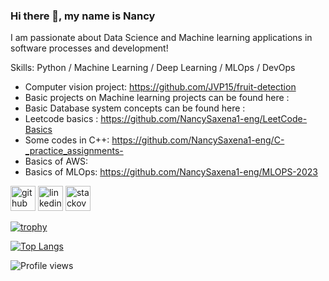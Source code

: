 ### Hi there 👋, my name is Nancy

I am passionate about Data Science and Machine learning applications in software processes and development! 


Skills: Python / Machine Learning / Deep Learning / MLOps / DevOps

- Computer vision project: https://github.com/JVP15/fruit-detection
- Basic projects on Machine learning projects can be found here :
- Basic Database system concepts can be found here : 
- Leetcode basics : https://github.com/NancySaxena1-eng/LeetCode-Basics
- Some codes in C++: https://github.com/NancySaxena1-eng/C-_practice_assignments-
- Basics of AWS: 
- Basics of MLOps: https://github.com/NancySaxena1-eng/MLOPS-2023



[<img src='https://cdn.jsdelivr.net/npm/simple-icons@3.0.1/icons/github.svg' alt='github' height='40'>](https://github.com/NancySaxena1-eng)  [<img src='https://cdn.jsdelivr.net/npm/simple-icons@3.0.1/icons/linkedin.svg' alt='linkedin' height='40'>](https://www.linkedin.com/in/nancy-saxena//)  [<img src='https://cdn.jsdelivr.net/npm/simple-icons@3.0.1/icons/stackoverflow.svg' alt='stackoverflow' height='40'>](https://stackoverflow.com/users/10040330/nancy)  

[![trophy](https://github-profile-trophy.vercel.app/?username=NancySaxena1-eng)](https://github.com/NancySaxena1-eng/github-profile-trophy)

[![Top Langs](https://github-readme-stats.vercel.app/api/top-langs/?username=NancySaxena1-eng)](https://github.com/NancySaxena1-eng/github-readme-stats)


![Profile views](https://gpvc.arturio.dev/NancySaxena1-eng)  
